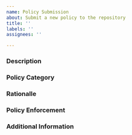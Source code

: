 ```yaml
---
name: Policy Submission
about: Submit a new policy to the repository
title: ''
labels: ''
assignees: ''

---
```


### Description
<!-- Describe the policy shortly -->

### Policy Category
<!-- Security / Best Practice / other -->

### Rationalle
<!-- Describe the reasoning for applying the policy -->

### Policy Enforcement
<!-- How enforcement of the policy actually affects cluster components / applications / resources / users -->

### Additional Information
